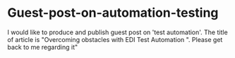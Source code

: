 # Guest-post-on-automation-testing
I would like to produce and publish guest post on 'test automation'. The title of article is "Overcoming obstacles with EDI Test Automation ". Please get back to me regarding it"
